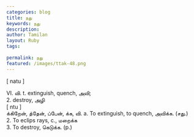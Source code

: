 ```yaml
---
categories: blog
title: நது
keywords: நது
description: 
author: Tamilan
layout: Ruby
tags: 
 
permalink: நது
featured: /images/ttak-48.png
---
```

  
[ natu ]  
  
VI. வி. t. extinguish, quench, அவி;  
2. destroy, அழி  
[ ntu ]  
க்கிறேன், த்தேன், ப்பேன், க்க, வி. a. To extinguish, to quench, அவிக்க. (சது.)  
2. To eclips rays, c., மறைக்க  
3. To destroy, கெடுக்க. (p.)